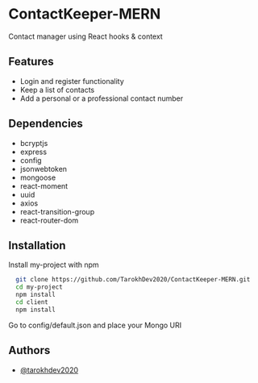 
# ContactKeeper-MERN

Contact manager using React hooks & context

## Features
* Login and register functionality
* Keep a list of contacts
* Add a personal or a professional contact number

## Dependencies
- bcryptjs
- express
- config
- jsonwebtoken
- mongoose
- react-moment
- uuid
- axios
- react-transition-group
- react-router-dom

## Installation

Install my-project with npm

```bash
  git clone https://github.com/TarokhDev2020/ContactKeeper-MERN.git
  cd my-project
  npm install
  cd client
  npm install
```
Go to config/default.json and place your Mongo URI
## Authors

- [@tarokhdev2020](https://www.github.com/TarokhDev2020)

